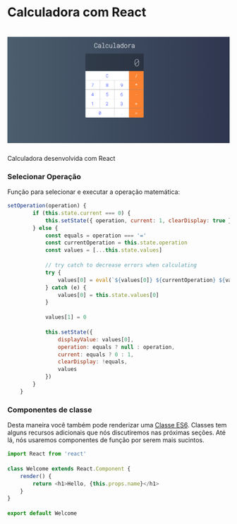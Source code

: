# Calculadora com React

<h1 align="center">
    <img src="/desafio4/public/calc.png" alt="Calculadora">
</h1>

Calculadora desenvolvida com React


### Selecionar Operação

Função para selecionar e executar a operação matemática:

```js
setOperation(operation) {
        if (this.state.current === 0) {
            this.setState({ operation, current: 1, clearDisplay: true })
        } else {
            const equals = operation === '='
            const currentOperation = this.state.operation
            const values = [...this.state.values]

            // try catch to decrease errors when calculating
            try {
                values[0] = eval(`${values[0]} ${currentOperation} ${values[1]}`)
            } catch (e) {
                values[0] = this.state.values[0]
            }

            values[1] = 0

            this.setState({
                displayValue: values[0],
                operation: equals ? null : operation,
                current: equals ? 0 : 1,
                clearDisplay: !equals,
                values
            })
        }
    }
```

### Componentes de classe

Desta maneira você também pode renderizar uma [Classe ES6](https://developer.mozilla.org/pt-BR/docs/Web/JavaScript/Reference/Classes). Classes tem alguns recursos adicionais que nós discutiremos nas próximas seções. Até lá, nós usaremos componentes de função por serem mais sucintos.


```js
import React from 'react'

class Welcome extends React.Component {
    render() {
        return <h1>Hello, {this.props.name}</h1>
    }
}

export default Welcome
```
